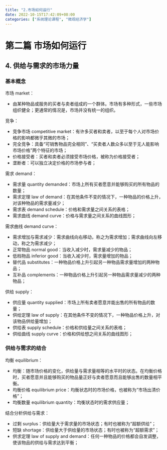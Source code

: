 ```yaml
---
title: "2.市场如何运行"
date: 2022-10-15T17:42:09+08:00
categories: ["系统理论课程", "微观经济学"]
---
```


# 第二篇 市场如何运行

## 4. 供给与需求的市场力量

### 基本概念

市场 market：

- 由某种物品或服务的买者与卖者组成的一个群体。市场有多种形式，一些市场组织健全；更通常的情况是，市场并没有统一的组织。

竞争：

- 竞争市场 competitive market：有许多买者和卖者，以至于每个人对市场价格的影响都微乎其微的市场；
- 完全竞争：具备“可销售物品完全相同”、“买卖者人数众多以至于无人能影响市场价格”两个特征的市场；
- 价格接受者：买者和卖者必须接受市场价格，被称为价格接受者；
- 垄断者：可以独立决定价格的市场参与者；

需求 demand：

- 需求量 quantity demanded：市场上所有买者愿意并能够购买的所有物品的数量；
- 需求定理 law of demand：在其他条件不变的情况下，一种物品的价格上升，对该种物品的需求量减少；
- 需求表 demand schedule：价格和需求量之间关系的表格；
- 需求曲线 demand curve：价格与需求量之间关系的曲线图形；

需求曲线 demand curve：

- 需求增加与需求减少：需求曲线向右移动，称之为需求增加；需求曲线向左移动，称之为需求减少；
- 正常物品 normal good：当收入减少时，需求量减少的物品；
- 低档物品 inferior good：当收入减少时，需求量增加的物品；
- 替代品 substitutes：一种物品价格上升引起另一种物品需求量增加的两种物品；
- 互补品 complements：一种物品价格上升引起另一种物品需求量减少的两种物品；

供给 supply：

- 供应量 quantity supplied：市场上所有卖者愿意并能出售的所有物品的数量；
- 供给定理 law of supply：在其他条件不变的情况下，一种物品价格上升，对该物品供给量增加；
- 供给表 supply schedule：价格和供给量之间关系的表格；
- 供给曲线 supply curve：价格和供给想之间关系的曲线图形；

### 供给与需求的结合

均衡 equilibrium：

- 均衡：随市场价格的变化，供给量与需求量相等的水平时的状态。在均衡价格时，买者愿意并且能够购买的物品量正好与卖者愿意而且能够出售的数量相平衡。
- 均衡价格 equilibrium price：均衡状态时的市场价格，也被称为“市场出清价格”；
- 均衡数量 equilibrium quantity：均衡状态时的需求供应量；

结合分析供给与需求：

- 过剩 surplus：供给量大于需求量的市场状态；有时也被称为“超额供给”；
- 短缺 shortage：供给量大于供给量的市场状态；有时也被称为“超额需求”；
- 供求定理 law of supply and demand：任何一种物品的价格都会自发调整，使该物品的供给与需求达到平衡；
